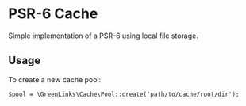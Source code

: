 # PSR-6 Cache

Simple implementation of a PSR-6 using local file storage.

## Usage

To create a new cache pool:

    $pool = \GreenLinks\Cache\Pool::create('path/to/cache/root/dir');
